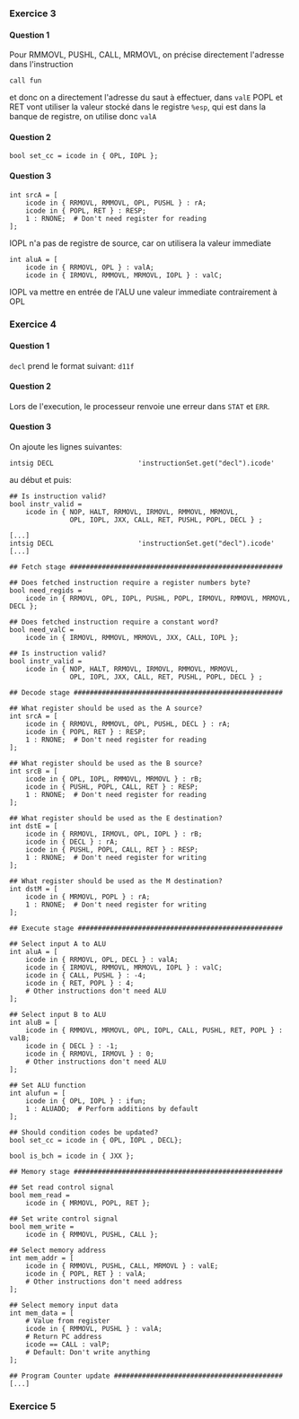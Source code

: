 ### Exercice 3
#### Question 1
Pour RMMOVL, PUSHL, CALL, MRMOVL, on précise directement l'adresse dans l'instruction
```
call fun
```
et donc on a directement l'adresse du saut à effectuer, dans `valE`
POPL et RET vont utiliser la valeur stocké dans le registre `%esp`, qui est dans la banque de registre, on utilise donc `valA`

#### Question 2
`bool set_cc = icode in { OPL, IOPL };` 

#### Question 3
```
int srcA = [
    icode in { RRMOVL, RMMOVL, OPL, PUSHL } : rA;
    icode in { POPL, RET } : RESP;
    1 : RNONE;  # Don't need register for reading
];
```
IOPL n'a pas de registre de source, car on utilisera la valeur immediate

```
int aluA = [
    icode in { RRMOVL, OPL } : valA;
    icode in { IRMOVL, RMMOVL, MRMOVL, IOPL } : valC;
```
IOPL va mettre en entrée de l'ALU une valeur immediate contrairement à OPL  


### Exercice 4
#### Question 1
`decl` prend le format suivant: `d11f`

#### Question 2
Lors de l'execution, le processeur renvoie une erreur dans `STAT` et `ERR`.

#### Question 3
On ajoute les lignes suivantes:
```
intsig DECL                     'instructionSet.get("decl").icode'
```
au début et puis:
```
## Is instruction valid?
bool instr_valid =
    icode in { NOP, HALT, RRMOVL, IRMOVL, RMMOVL, MRMOVL,
               OPL, IOPL, JXX, CALL, RET, PUSHL, POPL, DECL } ;

```



```
[...]
intsig DECL                     'instructionSet.get("decl").icode'
[...]

## Fetch stage #####################################################

## Does fetched instruction require a register numbers byte?
bool need_regids =
    icode in { RRMOVL, OPL, IOPL, PUSHL, POPL, IRMOVL, RMMOVL, MRMOVL, DECL };

## Does fetched instruction require a constant word?
bool need_valC =
    icode in { IRMOVL, RMMOVL, MRMOVL, JXX, CALL, IOPL };

## Is instruction valid?
bool instr_valid =
    icode in { NOP, HALT, RRMOVL, IRMOVL, RMMOVL, MRMOVL,
               OPL, IOPL, JXX, CALL, RET, PUSHL, POPL, DECL } ;

## Decode stage ####################################################

## What register should be used as the A source?
int srcA = [
    icode in { RRMOVL, RMMOVL, OPL, PUSHL, DECL } : rA;
    icode in { POPL, RET } : RESP;
    1 : RNONE;  # Don't need register for reading
];

## What register should be used as the B source?
int srcB = [
    icode in { OPL, IOPL, RMMOVL, MRMOVL } : rB;
    icode in { PUSHL, POPL, CALL, RET } : RESP;
    1 : RNONE;  # Don't need register for reading
];

## What register should be used as the E destination?
int dstE = [
    icode in { RRMOVL, IRMOVL, OPL, IOPL } : rB;
    icode in { DECL } : rA;
    icode in { PUSHL, POPL, CALL, RET } : RESP;
    1 : RNONE;  # Don't need register for writing
];

## What register should be used as the M destination?
int dstM = [
    icode in { MRMOVL, POPL } : rA;
    1 : RNONE;  # Don't need register for writing
];

## Execute stage ###################################################

## Select input A to ALU
int aluA = [
    icode in { RRMOVL, OPL, DECL } : valA;
    icode in { IRMOVL, RMMOVL, MRMOVL, IOPL } : valC;
    icode in { CALL, PUSHL } : -4;
    icode in { RET, POPL } : 4;
    # Other instructions don't need ALU
];

## Select input B to ALU
int aluB = [
    icode in { RMMOVL, MRMOVL, OPL, IOPL, CALL, PUSHL, RET, POPL } : valB;
    icode in { DECL } : -1;
    icode in { RRMOVL, IRMOVL } : 0;
    # Other instructions don't need ALU
];

## Set ALU function
int alufun = [
    icode in { OPL, IOPL } : ifun;
    1 : ALUADD;  # Perform additions by default
];

## Should condition codes be updated?
bool set_cc = icode in { OPL, IOPL , DECL};

bool is_bch = icode in { JXX };

## Memory stage ####################################################

## Set read control signal
bool mem_read =
    icode in { MRMOVL, POPL, RET };

## Set write control signal
bool mem_write =
    icode in { RMMOVL, PUSHL, CALL };

## Select memory address
int mem_addr = [
    icode in { RMMOVL, PUSHL, CALL, MRMOVL } : valE;
    icode in { POPL, RET } : valA;
    # Other instructions don't need address
];

## Select memory input data
int mem_data = [
    # Value from register
    icode in { RMMOVL, PUSHL } : valA;
    # Return PC address
    icode == CALL : valP;
    # Default: Don't write anything
];

## Program Counter update ##########################################
[...]

```

### Exercice 5
